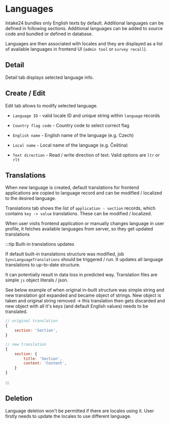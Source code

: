 # Languages

Intake24 bundles only English texts by default. Additional languages can be defined in following sections. Additional languages can be added to source code and bundled or defined in database.

Languages are then associated with locales and they are displayed as a list of available languages in frontend UI (`admin tool` or `survey recall`).

## Detail

Detail tab displays selected language info.

## Create / Edit

Edit tab allows to modify selected language.

- `Language ID` - valid locale ID and unique string within `language` records

- `Country flag code` - Country code to select correct flag

- `English name` - English name of the language (e.g. Czech)

- `Local name` - Local name of the language (e.g. Čeština)

- `Text direction` - Read / write direction of text. Valid options are `ltr` or `rlt`

## Translations

When new language is created, default translations for frontend applications are copied to language record and can be modified / localized to the desired language.

Translations tab shows the list of `application - section` records, which contains `key -> value` translations. These can be modified / localized.

When user visits frontend application or manually changes language in user profile, it fetches available languages from server, so they get updated translations

:::tip Built-in translations updates

If default built-in translations structure was modified, job `SyncLanguageTranslations` should be triggered / run. It updates all language translations to up-to-date structure.

It can potentially result in data loss in predicted way. Translation files are simple `js` object literals / json.

See below example of when original in-built structure was simple string and new translation got expanded and became object of strings. New object is taken and original string removed -> this translation then gets discarded and new object with all it's keys (and default English values) needs to be translated.

```js
// original translation
{
    section: 'Section',
}

// new translation
{
    section: {
        title: 'Section',
        content: 'Content',
    }
}
```
:::

## Deletion

Language deletion won't be permitted if there are locales using it. User firstly needs to update the locales to use different language.
